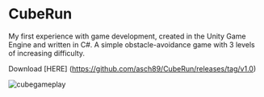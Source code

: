 # CubeRun
My first experience with game development, created in the Unity Game Engine and written in C#.
A simple obstacle-avoidance game with 3 levels of increasing difficulty.

Download [HERE] (https://github.com/asch89/CubeRun/releases/tag/v1.0)

![cubegameplay](https://user-images.githubusercontent.com/64753476/165426318-a8626e49-06e6-45a6-83d0-8e781430e48b.png)
